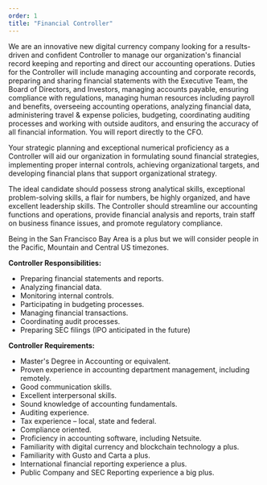 ```yaml
---
order: 1
title: "Financial Controller"
---
```


We are an innovative new digital currency company looking for a results-driven and confident Controller to manage our organization's financial record keeping and reporting and direct our accounting operations.  Duties for the Controller will include managing accounting and corporate records, preparing and sharing financial statements with the Executive Team, the Board of Directors, and Investors, managing accounts payable, ensuring compliance with regulations, managing human resources including payroll and benefits, overseeing accounting operations, analyzing financial data, administering travel & expense policies, budgeting, coordinating auditing processes and working with outside auditors, and ensuring the accuracy of all financial information. You will report directly to the CFO.  

Your strategic planning and exceptional numerical proficiency as a Controller will aid our organization in formulating sound financial strategies, implementing proper internal controls, achieving organizational targets, and developing financial plans that support organizational strategy.

The ideal candidate should possess strong analytical skills, exceptional problem-solving skills, a flair for numbers, be highly organized, and have excellent leadership skills. The Controller should streamline our accounting functions and operations, provide financial analysis and reports, train staff on business finance issues, and promote regulatory compliance.

Being in the San Francisco Bay Area is a plus but we will consider people in the Pacific, Mountain and Central US timezones.

**Controller Responsibilities:**

- Preparing financial statements and reports.
- Analyzing financial data.
- Monitoring internal controls.
- Participating in budgeting processes.
- Managing financial transactions.
- Coordinating audit processes.
- Preparing SEC filings (IPO anticipated in the future)

**Controller Requirements:**

- Master's Degree in Accounting or equivalent.
- Proven experience in accounting department management, including remotely.
- Good communication skills.
- Excellent interpersonal skills.
- Sound knowledge of accounting fundamentals.
- Auditing experience.
- Tax experience – local, state and federal.
- Compliance oriented.
- Proficiency in accounting software, including Netsuite.
- Familiarity with digital currency and blockchain technology a plus.
- Familiarity with Gusto and Carta a plus.
- International financial reporting experience a plus.
- Public Company and SEC Reporting experience a big plus.
